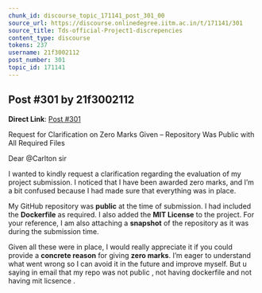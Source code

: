 ```yaml
---
chunk_id: discourse_topic_171141_post_301_00
source_url: https://discourse.onlinedegree.iitm.ac.in/t/171141/301
source_title: Tds-official-Project1-discrepencies
content_type: discourse
tokens: 237
username: 21f3002112
post_number: 301
topic_id: 171141
---
```


## Post #301 by 21f3002112

**Direct Link**: [Post #301](https://discourse.onlinedegree.iitm.ac.in/t/171141/301)

Request for Clarification on Zero Marks Given – Repository Was Public with All Required Files

Dear @Carlton sir

I wanted to kindly request a clarification regarding the evaluation of my project submission. I noticed that I have been awarded zero marks, and I’m a bit confused because I had made sure that everything was in place.

My GitHub repository was **public** at the time of submission.
I had included the **Dockerfile** as required.
I also added the **MIT License** to the project.
For your reference, I am also attaching a **snapshot** of the repository as it was during the submission time.

Given all these were in place, I would really appreciate it if you could provide a **concrete reason** for giving **zero marks**. I’m eager to understand what went wrong so I can avoid it in the future and improve myself. But u saying in email that my repo was not public , not having dockerfile and not having mit licsence .
